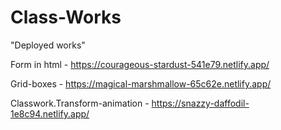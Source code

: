 # Class-Works

"Deployed works"

Form in html - https://courageous-stardust-541e79.netlify.app/

Grid-boxes - https://magical-marshmallow-65c62e.netlify.app/

Classwork.Transform-animation - https://snazzy-daffodil-1e8c94.netlify.app/
